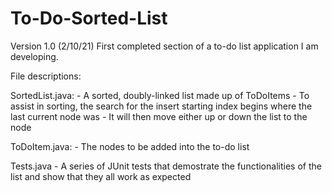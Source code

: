# To-Do-Sorted-List
Version 1.0 (2/10/21)
First completed section of a to-do list application I am developing.

File descriptions:

SortedList.java:
    - A sorted, doubly-linked list made up of ToDoItems
    - To assist in sorting, the search for the insert starting index begins where the
      last current node was
      - It will then move either up or down the list to the node

ToDoItem.java:
    - The nodes to be added into the to-do list

Tests.java
    - A series of JUnit tests that demostrate the functionalities of the list and show
      that they all work as expected
  

